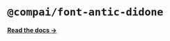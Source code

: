 # `@compai/font-antic-didone`

[**Read the docs &rarr;**](https://components.ai/docs/typefaces/antic-didone)
